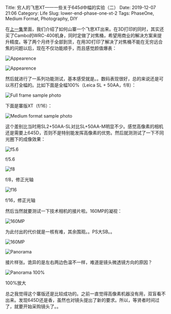 Title: 穷人的飞思XT——一些关于645d中幅的实验（二）
Date: 2019-12-07 21:06
Category: Life
Slug: lower-end-phase-one-xt-2
Tags: PhaseOne, Medium Format, Photography, DIY

在[上一集](/lower-end-phase-one-xt-1.html)里面，我们介绍了如何山寨一个飞思XT出来。在3D打印的同时，其实还买了Cambo的WRC-400机身，同时定做了对焦桶，希望用商业的解决方案来提升精度。等了两个月终于全部到货，在用3D打印了解决了对焦桶不能在无穷远合焦的问题以后，现在不仅功能顺手，而且感觉颜值爆表：

![Appearence](/images/phase-one-xt-2-mine-1.jpg)

![Appearence](/images/phase-one-xt-2-mine-2.jpg)

然后就进行了一系列功能测试，基本感受就是。。数码表现很好，总的来说还是可以吊打全幅的。比如下面是全幅100%（Leica SL + 50AA，f/8）：

![Full frame sample photo](/images/phase-one-xt-2-sl.jpg)

下面是寨版XT（f/16）：

![Medium format sample photo](/images/phase-one-xt-2-645.jpg)

这个差别比当时用SL2+50AA-SL对比SL+50AA-M明显不少。感觉高像素的相机还是需要上645D，否则不是特别能发挥高像素的优势。然后就测测试了一下不同光圈下的成像效果：

![f5.6](/images/phase-one-xt-2-f-5.6.jpg)

f/5.6

![f8](/images/phase-one-xt-2-f-8.jpg)

f/8，修正光轴

![f16](/images/phase-one-xt-2-f-16.jpg)

f/16，修正光轴

然后当然就要测试一下技术相机的接片啦。160MP的凝视：

![160MP](/images/phase-one-xt-2-160MP.png)

为此付出的代价就是一核有难，其余围观。。PS大SB。。

![160MP](/images/phase-one-xt-2-task-manager.png)

![Panorama](/images/phase-one-xt-2-task-panorama.jpg)

接片样张。诡异的是左右两边色温不一样，难道是镜头微透镜方向的原因？

![Panorama 100%](/images/phase-one-xt-2-task-panorama-100.jpg)

100%放大

总之我觉得这个寨版还是比较成功的。之前一直觉得高像素机器没有用，双盲看不出来。发现645D还是香，虽然也对镜头提出了新的要求。所以，等贤者时间过了，就要开始采购镜头了。。
